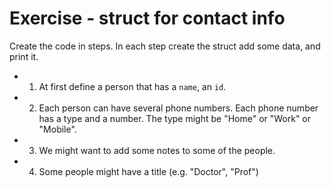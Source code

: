 # Exercise - struct for contact info

Create the code in steps. In each step create the struct add some data, and print it.

* 1. At first define a person that has a `name`, an `id`.

* 2. Each person can have several phone numbers. Each phone number has a type and a number. The type might be "Home" or "Work" or "Mobile".

* 3. We might want to add some notes to some of the people.

* 4. Some people might have a title (e.g. "Doctor", "Prof")


